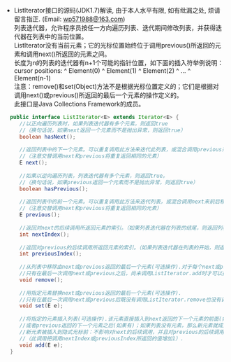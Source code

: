 * ListIterator接口的源码(JDK1.7)解读, 由于本人水平有限, 如有纰漏之处, 烦请留言指正. (Email: wp571988@163.com)      
  列表迭代器，允许程序员按任一方向遍历列表、迭代期间修改列表，并获得迭代器在列表中的当前位置。    
  ListIterator没有当前元素；它的光标位置始终位于调用previous()所返回的元素和调用next()所返回的元素之间。      
  长度为n的列表的迭代器有n+1个可能的指针位置，如下面的插入符举例说明：                       
  cursor positions:  ^ Element(0) ^ Element(1) ^ Element(2) ^ ... ^ Element(n-1)        
  注意：remove()和set(Object)方法不是根据光标位置定义的；它们是根据对调用next()或previous()所返回的最后一个元素的操作定义的。    
  此接口是Java Collections Framework的成员。

```java
  public interface ListIterator<E> extends Iterator<E> {
     //以正向遍历列表时，如果列表迭代器有多个元素，则返回true    
     //（换句话说，如果next返回一个元素而不是抛出异常，则返回true）
     boolean hasNext();
     
     //返回列表中的下一个元素。可以重复调用此方法来迭代此列表，或混合调用previous来前后移动.
     //（注意交替调用next和previous将重复返回相同的元素）
     E next();
     
     //如果以逆向遍历列表，列表迭代器有多个元素，则返回true。
     //（换句话说，如果previous返回一个元素而不是抛出异常，则返回true）
     boolean hasPrevious();
     
     //返回列表中的前一个元素。可以重复调用此方法来迭代列表，或混合调用next来前后移动.
     //（注意交替调用next和previous将重复返回相同的元素）
     E previous();
     
     //返回对next的后续调用所返回元素的索引。（如果列表迭代器在列表的结尾，则返回列表的大小）
     int nextIndex();
     
     //返回对previous的后续调用所返回元素的索引。（如果列表迭代器在列表的开始，则返回-1）
     int previousIndex();
     
     //从列表中移除由next或previous返回的最后一个元素(可选操作).对于每个next或previous调用，只能执行一次此调用.
     //只有在最后一次调用next或previous之后，尚未调用ListIterator.add时才可以执行该调用。
     void remove();
     
     //用指定元素替换next或previous返回的最后一个元素(可选操作).
     //只有在最后一次调用next或previous后既没有调用ListIterator.remove也没有调用ListIterator.add时才可以进行该调用.
     void set(E e);
     
     //将指定的元素插入列表(可选操作).该元素直接插入到next返回的下一个元素的前面(如果有)，
     //或者previous返回的下一个元素之后(如果有)；如果列表没有元素，那么新元素就成为列表中的唯一元素。
     //新元素被插入到隐式光标前：不影响对next的后续调用，并且对previous的后续调用会返回此新元素
     //（此调用把调用nextIndex或previousIndex所返回的值增加1）.
     void add(E e);
  }
```
